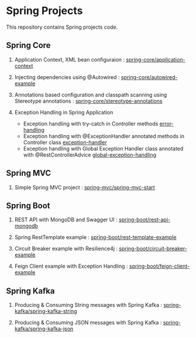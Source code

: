 # Spring Projects

This repository contains Spring projects code.

## Spring Core

1. Application Context, XML bean configuraion : [spring-core/application-context](https://github.com/eMahtab/spring-projects/tree/main/spring-core/application-context)

2. Injecting dependencies using @Autowired : [spring-core/autowired-example](https://github.com/eMahtab/spring-projects/tree/main/spring-core/autowired-example)

3. Annotations based configuration and classpath scanning using Stereotype annotations : [spring-core/stereotype-annotations](https://github.com/eMahtab/spring-projects/tree/main/spring-core/stereotype-annotations)

4. Exception Handling in Spring Application
   - Exception handling with try-catch in Controller methods [error-handling](https://github.com/eMahtab/spring-projects/tree/main/spring-core/error-handling)
   - Exception handling with @ExceptionHandler annotated methods in Controller class [exception-handler](https://github.com/eMahtab/spring-projects/tree/main/spring-core/exception-handler)
   - Exception handling with Global Exception Handler class annotated with @RestControllerAdvice [global-exception-handling](https://github.com/eMahtab/spring-projects/tree/main/spring-core/global-exception-handling)
   

## Spring MVC

1. Simple Spring MVC project : [spring-mvc/spring-mvc-start](https://github.com/eMahtab/spring-projects/tree/main/spring-mvc/spring-mvc-start)

## Spring Boot

1. REST API with MongoDB and Swagger UI : [spring-boot/rest-api-mongodb](https://github.com/eMahtab/spring-projects/tree/main/spring-boot/rest-api-mongodb)

2. Spring RestTemplate example : [spring-boot/rest-template-example](https://github.com/eMahtab/spring-projects/tree/main/spring-boot/rest-template-example)

3. Circuit Breaker example with Resilience4j : [spring-boot/circuit-breaker-example](https://github.com/eMahtab/spring-projects/tree/main/spring-boot/circuit-breaker-example)

4. Feign Client example with Exception Handling : [spring-boot/feign-client-example](https://github.com/eMahtab/spring-projects/tree/main/spring-boot/feign-client-example)

## Spring Kafka

1. Producing & Consuming String messages with Spring Kafka : [spring-kafka/spring-kafka-string](https://github.com/eMahtab/spring-projects/tree/main/spring-kafka/spring-kafka-string)

2. Producing & Consuming JSON messages with Spring Kafka : [spring-kafka/spring-kafka-json](https://github.com/eMahtab/spring-projects/tree/main/spring-kafka/spring-kafka-json)

   
